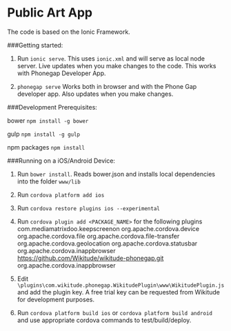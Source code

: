 Public Art App
==========

The code is based on the Ionic Framework.

###Getting started:

1. Run `ionic serve`.
This uses `ionic.xml` and will serve as local node server. Live updates when you make changes to the code. This works with Phonegap Developer App.

2. `phonegap serve`
Works both in browser and with the Phone Gap developer app. Also updates when you make changes.

###Development Prerequisites:

bower `npm install -g bower`

gulp `npm install -g gulp`

npm packages `npm install`

###Running on a iOS/Android Device:

1. Run `bower install`. Reads bower.json and installs local dependencies into the folder `www/lib`

2. Run `cordova platform add ios`

4. Run `cordova restore plugins ios --experimental`

5. Run `cordova plugin add <PACKAGE_NAME>` for the following plugins
com.mediamatrixdoo.keepscreenon
org.apache.cordova.device
org.apache.cordova.file
org.apache.cordova.file-transfer
org.apache.cordova.geolocation
org.apache.cordova.statusbar
org.apache.cordova.inappbrowser
https://github.com/Wikitude/wikitude-phonegap.git
org.apache.cordova.inappbrowser

6. Edit `\plugins\com.wikitude.phonegap.WikitudePlugin\www\WikitudePlugin.js` and add the plugin key. A free trial key can be requested from Wikitude for development purposes.

6. Run `cordova platform build ios` or `cordova platform build android` and use appropriate cordova commands to test/build/deploy.
